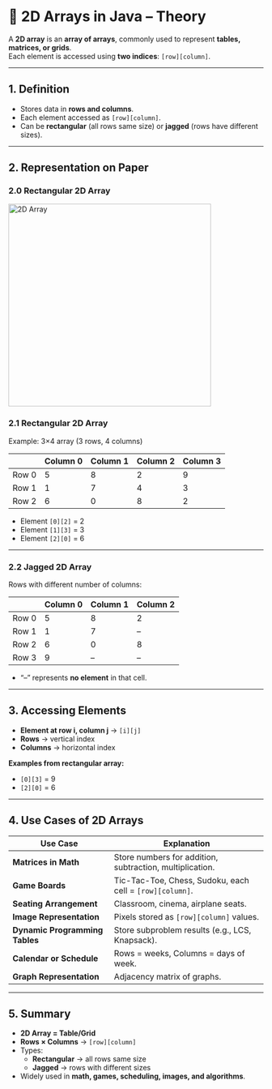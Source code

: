 # 📘 2D Arrays in Java – Theory

A **2D array** is an **array of arrays**, commonly used to represent **tables, matrices, or grids**.  
Each element is accessed using **two indices**: `[row][column]`.

---

## 1. Definition
- Stores data in **rows and columns**.
- Each element accessed as `[row][column]`.
- Can be **rectangular** (all rows same size) or **jagged** (rows have different sizes).

---

## 2. Representation on Paper

### 2.0 Rectangular 2D Array
<img src="https://media.geeksforgeeks.org/wp-content/uploads/20240916191406/2d-array-in-c.webp" alt="2D Array" width="400"/>

### 2.1 Rectangular 2D Array
Example: 3×4 array (3 rows, 4 columns)

|       | Column 0 | Column 1 | Column 2 | Column 3 |
|-------|----------|----------|----------|----------|
| Row 0 | 5        | 8        | 2        | 9        |
| Row 1 | 1        | 7        | 4        | 3        |
| Row 2 | 6        | 0        | 8        | 2        |

- Element `[0][2]` = 2
- Element `[1][3]` = 3
- Element `[2][0]` = 6

---

### 2.2 Jagged 2D Array
Rows with different number of columns:

|       | Column 0 | Column 1 | Column 2 |
|-------|----------|----------|----------|
| Row 0 | 5        | 8        | 2        |
| Row 1 | 1        | 7        | –        |
| Row 2 | 6        | 0        | 8        |
| Row 3 | 9        | –        | –        |

- “–” represents **no element** in that cell.

---

## 3. Accessing Elements
- **Element at row i, column j** → `[i][j]`
- **Rows** → vertical index
- **Columns** → horizontal index

**Examples from rectangular array:**
- `[0][3]` = 9
- `[2][0]` = 6

---

## 4. Use Cases of 2D Arrays

| Use Case                           | Explanation |
|-----------------------------------|-------------|
| **Matrices in Math**               | Store numbers for addition, subtraction, multiplication. |
| **Game Boards**                    | Tic-Tac-Toe, Chess, Sudoku, each cell = `[row][column]`. |
| **Seating Arrangement**            | Classroom, cinema, airplane seats. |
| **Image Representation**           | Pixels stored as `[row][column]` values. |
| **Dynamic Programming Tables**     | Store subproblem results (e.g., LCS, Knapsack). |
| **Calendar or Schedule**           | Rows = weeks, Columns = days of week. |
| **Graph Representation**           | Adjacency matrix of graphs. |


---

## 5. Summary
- **2D Array = Table/Grid**
- **Rows × Columns** → `[row][column]`
- Types:
    - **Rectangular** → all rows same size
    - **Jagged** → rows with different sizes
- Widely used in **math, games, scheduling, images, and algorithms**.
